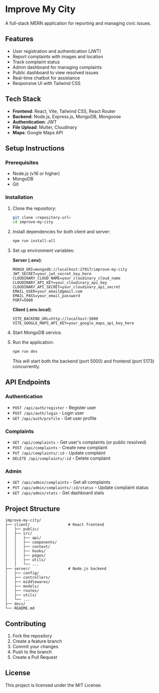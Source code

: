 # Improve My City

A full-stack MERN application for reporting and managing civic issues.

## Features

- User registration and authentication (JWT)
- Report complaints with images and location
- Track complaint status
- Admin dashboard for managing complaints
- Public dashboard to view resolved issues
- Real-time chatbot for assistance
- Responsive UI with Tailwind CSS

## Tech Stack

- **Frontend**: React, Vite, Tailwind CSS, React Router
- **Backend**: Node.js, Express.js, MongoDB, Mongoose
- **Authentication**: JWT
- **File Upload**: Multer, Cloudinary
- **Maps**: Google Maps API

## Setup Instructions

### Prerequisites

- Node.js (v16 or higher)
- MongoDB
- Git

### Installation

1. Clone the repository:
   ```bash
   git clone <repository-url>
   cd improve-my-city
   ```

2. Install dependencies for both client and server:
   ```bash
   npm run install-all
   ```

3. Set up environment variables:

   **Server (.env)**:
   ```
   MONGO_URI=mongodb://localhost:27017/improve-my-city
   JWT_SECRET=your_jwt_secret_key_here
   CLOUDINARY_CLOUD_NAME=your_cloudinary_cloud_name
   CLOUDINARY_API_KEY=your_cloudinary_api_key
   CLOUDINARY_API_SECRET=your_cloudinary_api_secret
   EMAIL_USER=your_email@gmail.com
   EMAIL_PASS=your_email_password
   PORT=5000
   ```

   **Client (.env.local)**:
   ```
   VITE_BACKEND_URL=http://localhost:5000
   VITE_GOOGLE_MAPS_API_KEY=your_google_maps_api_key_here
   ```

4. Start MongoDB service.

5. Run the application:
   ```bash
   npm run dev
   ```

   This will start both the backend (port 5000) and frontend (port 5173) concurrently.

## API Endpoints

### Authentication
- `POST /api/auth/register` - Register user
- `POST /api/auth/login` - Login user
- `GET /api/auth/profile` - Get user profile

### Complaints
- `GET /api/complaints` - Get user's complaints (or public resolved)
- `POST /api/complaints` - Create new complaint
- `PUT /api/complaints/:id` - Update complaint
- `DELETE /api/complaints/:id` - Delete complaint

### Admin
- `GET /api/admin/complaints` - Get all complaints
- `PUT /api/admin/complaints/:id/status` - Update complaint status
- `GET /api/admin/stats` - Get dashboard stats

## Project Structure

```
improve-my-city/
├── client/                 # React frontend
│   ├── public/
│   ├── src/
│   │   ├── api/
│   │   ├── components/
│   │   ├── context/
│   │   ├── hooks/
│   │   ├── pages/
│   │   ├── utils/
│   │   └── ...
├── server/                 # Node.js backend
│   ├── config/
│   ├── controllers/
│   ├── middlewares/
│   ├── models/
│   ├── routes/
│   ├── utils/
│   └── ...
├── docs/
└── README.md
```

## Contributing

1. Fork the repository
2. Create a feature branch
3. Commit your changes
4. Push to the branch
5. Create a Pull Request

## License

This project is licensed under the MIT License.